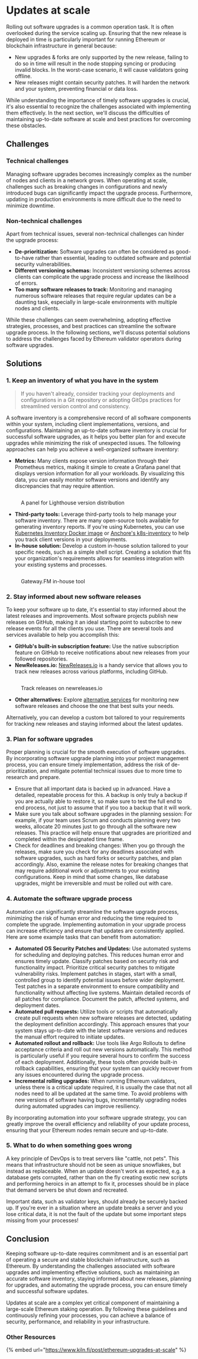 # Updates at scale

Rolling out software upgrades is a common operation task. It is often overlooked during the service scaling up. Ensuring that the new release is deployed in time is particularly important for running Ethereum or blockchain infrastructure in general because:

* New upgrades & forks are only supported by the new release, failing to do so in time will result in the node stopping syncing or producing invalid blocks. In the worst-case scenario, it will cause validators going offline.
* New releases might contain security patches. It will harden the network and your system, preventing financial or data loss.

While understanding the importance of timely software upgrades is crucial, it's also essential to recognize the challenges associated with implementing them effectively. In the next section, we'll discuss the difficulties of maintaining up-to-date software at scale and best practices for overcoming these obstacles.

## Challenges

### Technical challenges

Managing software upgrades becomes increasingly complex as the number of nodes and clients in a network grows. When operating at scale, challenges such as breaking changes in configurations and newly introduced bugs can significantly impact the upgrade process. Furthermore, updating in production environments is more difficult due to the need to minimize downtime.

### Non-technical challenges

Apart from technical issues, several non-technical challenges can hinder the upgrade process:

* **De-prioritization:** Software upgrades can often be considered as good-to-have rather than essential, leading to outdated software and potential security vulnerabilities.
* **Different versioning schemas:** Inconsistent versioning schemes across clients can complicate the upgrade process and increase the likelihood of errors.
* **Too many software releases to track:** Monitoring and managing numerous software releases that require regular updates can be a daunting task, especially in large-scale environments with multiple nodes and clients.

While these challenges can seem overwhelming, adopting effective strategies, processes, and best practices can streamline the software upgrade process. In the following sections, we'll discuss potential solutions to address the challenges faced by Ethereum validator operators during software upgrades.

## Solutions

### 1. Keep an inventory of what you have in the system

> If you haven't already, consider tracking your deployments and configurations in a Git repository or adopting GitOps practices for streamlined version control and consistency.

A software inventory is a comprehensive record of all software components within your system, including client implementations, versions, and configurations. Maintaining an up-to-date software inventory is crucial for successful software upgrades, as it helps you better plan for and execute upgrades while minimizing the risk of unexpected issues. The following approaches can help you achieve a well-organized software inventory:

* **Metrics:** Many clients expose version information through their Prometheus metrics, making it simple to create a Grafana panel that displays version information for all your workloads. By visualizing this data, you can easily monitor software versions and identify any discrepancies that may require attention.

<figure><img src="../.gitbook/assets/image (1) (1) (1).png" alt=""><figcaption><p>A panel for Lighthouse version distribution</p></figcaption></figure>

* **Third-party tools:** Leverage third-party tools to help manage your software inventory. There are many open-source tools available for generating inventory reports. If you're using Kubernetes, you can use [Kubernetes Inventory Docker image](https://hub.docker.com/r/linkbn/kubernetes-inventory) or [Anchore's k8s-inventory](https://github.com/anchore/k8s-inventory) to help you track client versions in your deployments.
* **In-house solution:** Develop a custom in-house solution tailored to your specific needs, such as a simple shell script. Creating a solution that fits your organization's requirements allows for seamless integration with your existing systems and processes.

<figure><img src="../.gitbook/assets/image (10).png" alt=""><figcaption><p>Gateway.FM in-house tool</p></figcaption></figure>

### 2. Stay informed about new software releases

To keep your software up to date, it's essential to stay informed about the latest releases and improvements. Most software projects publish new releases on GitHub, making it an ideal starting point to subscribe to new release events for all the clients you use. There are several tools and services available to help you accomplish this:

* **GitHub's built-in subscription feature:** Use the native subscription feature on GitHub to receive notifications about new releases from your followed repositories.
* **NewReleases.io:** [NewReleases.io](https://newreleases.io/) is a handy service that allows you to track new releases across various platforms, including GitHub.

<figure><img src="../.gitbook/assets/image (3).png" alt=""><figcaption><p>Track releases on newreleases.io</p></figcaption></figure>

* **Other alternatives:** Explore [alternative services](https://alternativeto.net/software/newreleases/) for monitoring new software releases and choose the one that best suits your needs.

Alternatively, you can develop a custom bot tailored to your requirements for tracking new releases and staying informed about the latest updates.

### 3. Plan for software upgrades

Proper planning is crucial for the smooth execution of software upgrades. By incorporating software upgrade planning into your project management process, you can ensure timely implementation, address the risk of de-prioritization, and mitigate potential technical issues due to more time to research and prepare.

* Ensure that all important data is backed up in advanced. Have a detailed, repeatable process for this. A backup is only truly a backup if you are actually able to restore it, so make sure to test the full end to end process, not just to assume that if you too a backup that it will work.
* Make sure you talk about software upgrades in the planning session: For example, if your team uses Scrum and conducts planning every two weeks, allocate 20 minutes just to go through all the software new releases. This practice will help ensure that upgrades are prioritized and completed within the designated time frame.
* Check for deadlines and breaking changes: When you go through the releases, make sure you check for any deadlines associated with software upgrades, such as hard forks or security patches, and plan accordingly. Also, examine the release notes for breaking changes that may require additional work or adjustments to your existing configurations. Keep in mind that some changes, like database upgrades, might be irreversible and must be rolled out with care.

### 4. Automate the software upgrade process

Automation can significantly streamline the software upgrade process, minimizing the risk of human error and reducing the time required to complete the upgrade. Implementing automation in your upgrade process can increase efficiency and ensure that updates are consistently applied. Here are some example tasks that can benefit from automation:

* **Automated OS Security Patches and Updates:** Use automated systems for scheduling and deploying patches. This reduces human error and ensures timely update. Classify patches based on security risk and functionality impact. Prioritize critical security patches to mitigate vulnerability risks. Implement patches in stages, start with a small, controlled group to identify potential issues before wider deployment. Test patches in a separate environment to ensure compatibility and functionality without affecting live systems. Maintain detailed records of all patches for compliance. Document the patch, affected systems, and deployment dates.
* **Automated pull requests:** Utilize tools or scripts that automatically create pull requests when new software releases are detected, updating the deployment definition accordingly. This approach ensures that your system stays up-to-date with the latest software versions and reduces the manual effort required to initiate updates.
* **Automated rollout and rollback:** Use tools like Argo Rollouts to define acceptance criteria and roll out new versions automatically. This method is particularly useful if you require several hours to confirm the success of each deployment. Additionally, these tools often provide built-in rollback capabilities, ensuring that your system can quickly recover from any issues encountered during the upgrade process.
* **Incremental rolling upgrades:** When running Ethereum validators, unless there is a critical update required, it is usually the case that not all nodes need to all be updated at the same time. To avoid problems with new versions of software having bugs, incrementally upgrading nodes during automated upgrades can improve resiliency.

By incorporating automation into your software upgrade strategy, you can greatly improve the overall efficiency and reliability of your update process, ensuring that your Ethereum nodes remain secure and up-to-date.

### 5. What to do when something goes wrong

A key principle of DevOps is to treat servers like "cattle, not pets". This means that infrastructure should not be seen as unique snowflakes, but instead as replaceable. When an update doesn't work as expected, e.g. a database gets corrupted, rather than on the fly creating exotic new scripts and performing heroics in an attempt to fix it, processes should be in place that demand servers be shut down and recreated.

Important data, such as validator keys, should already be securely backed up. If you're ever in a situation where an update breaks a server and you lose critical data, it is not the fault of the update but some important steps missing from your processes!

## Conclusion

Keeping software up-to-date requires commitment and is an essential part of operating a secure and stable blockchain infrastructure, such as Ethereum. By understanding the challenges associated with software upgrades and implementing effective solutions, such as maintaining an accurate software inventory, staying informed about new releases, planning for upgrades, and automating the upgrade process, you can ensure timely and successful software updates.

Updates at scale are a complex yet critical component of maintaining a large-scale Ethereum staking operation. By following these guidelines and continuously refining your processes, you can achieve a balance of security, performance, and reliability in your infrastructure.



### Other Resources

{% embed url="https://www.kiln.fi/post/ethereum-upgrades-at-scale" %}
